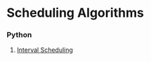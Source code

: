 # Scheduling Algorithms

### Python

1. [Interval Scheduling](https://github.com/atin/DSA/blob/main/scheduling/python/interval_scheduling.py)

